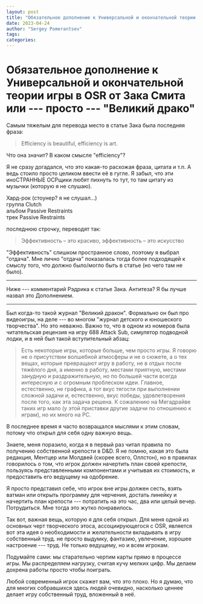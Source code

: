 ```yaml
---
layout: post
title: "Обязательное дополнение к Универсальной и окончательной теории игры в OSR от Зака Смита или --- просто --- Великий дракон"
date: 2023-04-24
author: "Sergey Pomerantsev"
tags:
categories:
---
```


# Обязательное дополнение к Универсальной и окончательной теории игры в OSR от Зака Смита или --- просто --- "Великий драко"


Самым тяжелым для перевода место в статье Зака была последняя фраза:

> Efficiency is beautiful, efficiency is art.

Что она значит? В каком смысле "еfficiency"?

Я не сразу догадался, что это какая-то расхожая фраза, цитата и т.п. А ведь стоило просто целиком ввести её в гугле. Я забыл, что эти иноСТРАННЫЕ ОСРщики любят пихнуть то тут, то там цитату из музычки (которую я не слушаю).

Хард-рок (стоунер? я не слушал...)  
группа Clutch  
альбом Passive Restraints  
трек Passive Restraints  

последнюю строчку, переводят так:

> Эффективность – это красиво, эффективность – это искусство

"Эффективность" слишком пространное слово, поэтому я выбрал "отдача". Мне лично "отдача" показалась тогда более подходящей к смыслу того, что должно было/могло быть в статье (но чего там не было).

---

Ниже --- комментарий Рэдрика к статье Зака. Антитеза? Я бы лучше назвал это Дополнением.

---

Был когда-то такой журнал "Великий дракон". Формально он был про видеоигры, на деле --- во многом "журнал детского и юношеского творчества". Но это неважно. Важно то, что в одном из номеров была читательская рецензия на игру 688 Attack Sub, симулятор подводной лодки, и в ней был такой вступительный абзац:

> Есть некоторые игры, которые больше, чем просто игры. Я говорю не о присутствии волшебной атмосферы и не о сюжете, а о тех вещах, которые превращают игру в работу, не в отдых после тяжёлого дня, а именно в работу, местами приятную, местами занудную и раздражительную, но по большей части всегда интересную и с огромным проблеском идеи. Главное, естественно, не графика, а тот вкус тягости при выполнении сложной задачи и, естественно, вкус победы, удовлетворения после того, как эта задача решена. К сожалению на Мегадрайве таких игр мало (у этой приставки другие задачи по отношению к играм), но их много на РС.

В последнее время я часто возвращался мыслями к этим словам, потому что открыл для себя одну важную вещь.

Знаете, меня поразило, когда я в первый раз читал правила по получению собственной крепости в D&D. Я не помню, какая это была редакция, Ментцер или Молдвей (скорее всего, Оллстон), но в правилах говорилось о том, что игрок должен начертить план своей крепости, пользуясь представленными компонентами и учитывая их стоимость, и предоставить его ведущему на одобрение.

Я просто представил себе, что игрок вне игры должен сесть, взять ватман или открыть программу для черчения, достать линейку и начертить план крепости --- потратить на это час, два или целый вечер. Потрудиться.
Мне тогда это жутко понравилось.

Так вот, важная вещь, которую я для себя открыл. Для меня одной из основных черт творческого этоса, ассоциирующегося с OSR, является вот эта идея о необходимости и желательности вкладывать в игру собственный труд. не просто выдумку, фантазию, увлечение, хорошее настроение --- труд. Не только ведущему, но и всем игрокам.

Подумайте сами: мы старательно чертим карты прямо в процессе игры. Мы распределяем нагрузку, считая кучу мелких цифр. Мы делаем дохрена работы просто чтобы поиграть.

Любой современный игрок скажет вам, что это плохо. Но я думаю, что для многих собравшихся здесь людей очевидно, насколько ценнее делает игру собственный труд, вложенный в неё.
